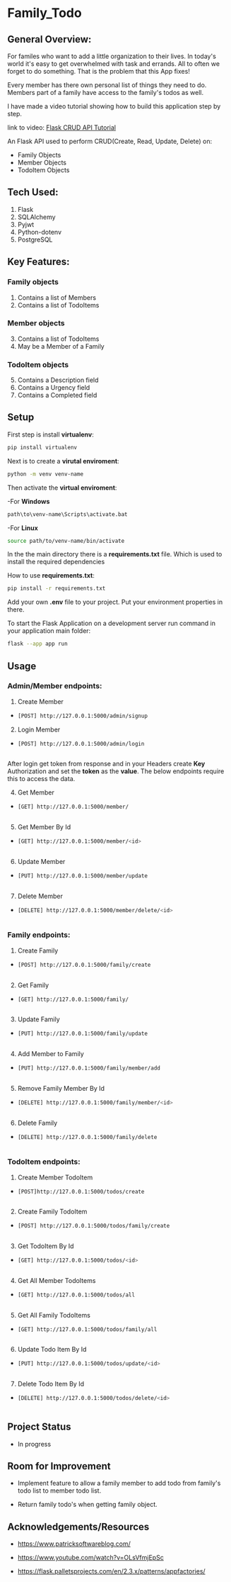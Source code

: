 # Family_Todo
## General Overview:
For familes who want to add a little organization to their lives.
In today's world it's easy to get overwhelmed with task and errands.
All to often we forget to do something. That is the problem that this App fixes!

Every member has there own personal list of things they need to do.
Members part of a family have access to the family's todos as well.

I have made a video tutorial showing
how to build this application step by step.

link to video: [Flask CRUD API Tutorial](https://www.youtube.com/watch?v=qKOCXL5ZseA)

An Flask API used to perform 
CRUD(Create, Read, Update, Delete) on:
- Family Objects
- Member Objects
- TodoItem Objects

## Tech Used:

1. Flask
2. SQLAlchemy
3. Pyjwt
4. Python-dotenv
5. PostgreSQL

## Key Features:

### Family objects

1. Contains a list of Members
2. Contains a list of TodoItems

### Member objects 

3. Contains a list of TodoItems
4. May be a Member of a Family
 
### TodoItem objects 

5. Contains a Description field
6. Contains a Urgency field
7. Contains a Completed field

## Setup

First step is install **virtualenv**:

``` bash
pip install virtualenv

```

Next is to create a **virutal enviroment**:

``` bash
python -m venv venv-name

```

Then activate the **virtual enviroment**:

-For **Windows**

``` bash
path\to\venv-name\Scripts\activate.bat

```

-For **Linux**

``` bash
source path/to/venv-name/bin/activate

```

In the the main directory there is a **requirements.txt** file.
Which is used to install the required dependencies 

How to use **requirements.txt**:

``` bash
pip install -r requirements.txt

```

Add your own **.env** file to your project.
Put your environment properties in there.


To start the Flask Application on a development server 
run command in your application main folder:

``` bash
flask --app app run

```

## Usage

### Admin/Member endpoints:

1. Create Member

  - ``` bash
    [POST] http://127.0.0.1:5000/admin/signup
    ```
   
2. Login Member
  
  - ``` bash
    [POST] http://127.0.0.1:5000/admin/login
   
    ```
   After login get token from response and in your Headers create **Key** Authorization and set the **token** as the **value**. The below endpoints require this to access the data.
   
4. Get Member
  
  - ``` bash
    [GET] http://127.0.0.1:5000/member/
   
    ```
   
5. Get Member By Id
  
  - ``` bash
    [GET] http://127.0.0.1:5000/member/<id>
   
    ```
   
6. Update Member 
  
  - ``` bash
    [PUT] http://127.0.0.1:5000/member/update
   
    ```

7. Delete Member
  
  - ``` bash
    [DELETE] http://127.0.0.1:5000/member/delete/<id>
   
    ```
### Family endpoints:

1. Create Family
  
  - ``` bash
    [POST] http://127.0.0.1:5000/family/create
   
    ```
   
2. Get Family
  
  - ``` bash
    [GET] http://127.0.0.1:5000/family/
   
    ```

3. Update Family
  
  - ``` bash
    [PUT] http://127.0.0.1:5000/family/update
   
    ```

4. Add Member to Family
  
  - ``` bash
    [PUT] http://127.0.0.1:5000/family/member/add
   
    ```

5. Remove Family Member By Id
  
  - ``` bash
    [DELETE] http://127.0.0.1:5000/family/member/<id>
   
    ```

6. Delete Family
  
  - ``` bash
    [DELETE] http://127.0.0.1:5000/family/delete
   
    ```
   
### TodoItem endpoints:

1. Create Member TodoItem
  
  - ``` bash
    [POST]http://127.0.0.1:5000/todos/create
   
    ```
   
2. Create Family TodoItem
  
  - ``` bash
    [POST] http://127.0.0.1:5000/todos/family/create
   
    ```

3. Get TodoItem By Id
  
  - ``` bash
    [GET] http://127.0.0.1:5000/todos/<id>
   
    ```

4. Get All Member TodoItems
  
  - ``` bash
    [GET] http://127.0.0.1:5000/todos/all
   
    ```

5. Get All Family TodoItems
  
  - ``` bash
    [GET] http://127.0.0.1:5000/todos/family/all
   
    ```

6. Update Todo Item By Id
  
  - ``` bash
    [PUT] http://127.0.0.1:5000/todos/update/<id>
   
    ```

7. Delete Todo Item By Id
  
  - ``` bash
    [DELETE] http://127.0.0.1:5000/todos/delete/<id>
   
    ```

## Project Status

- In progress

## Room for Improvement

- Implement feature to allow a family member to add todo 
from family's todo list to member todo list.

- Return family todo's when getting family object.

## Acknowledgements/Resources

- https://www.patricksoftwareblog.com/

- https://www.youtube.com/watch?v=OLsVfmjEpSc

- https://flask.palletsprojects.com/en/2.3.x/patterns/appfactories/

















